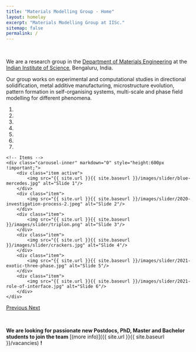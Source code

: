 ```yaml
---
title: "Materials Modelling Group - Home"
layout: homelay
excerpt: "Materials Modelling Group at IISc."
sitemap: false
permalink: /
---
```


&nbsp;

We are a research group in the [Department of Materials Engineering](https://materials.iisc.ac.in/) at the [Indian Institute of Science](http://www.iisc.ac.in), Bengaluru, India. 

Our group works on experimental and computational studies in directional solidification, metal additive manufacturing, microstructure evolution, pattern formation in self-organising systems, multi-scale and phase field modelling for different phenomena.


<div markdown="0" id="carousel" class="carousel slide" data-ride="carousel" data-interval="4000" data-pause="hover" >
    <!-- Menu -->
    <ol class="carousel-indicators">
        <li data-target="#carousel" data-slide-to="0" class="active"></li>
        <li data-target="#carousel" data-slide-to="1"></li>
        <li data-target="#carousel" data-slide-to="2"></li>
        <li data-target="#carousel" data-slide-to="3"></li>
        <li data-target="#carousel" data-slide-to="4"></li>
        <li data-target="#carousel" data-slide-to="5"></li>
        <li data-target="#carousel" data-slide-to="6"></li>
    </ol>

    <!-- Items -->
    <div class="carousel-inner" markdown="0" style="height:600px !important;">
        <div class="item active">
            <img src="{{ site.url }}{{ site.baseurl }}/images/slider/blue-mercedes.jpg" alt="Slide 1"/>
        </div>
        <div class="item">
            <img src="{{ site.url }}{{ site.baseurl }}/images/slider/2020-investigation-process-2.jpeg" alt="Slide 2"/>
        </div>
        <div class="item">
            <img src="{{ site.url }}{{ site.baseurl }}/images/slider/triplon.png" alt="Slide 3"/>
        </div>
        <div class="item">
            <img src="{{ site.url }}{{ site.baseurl }}/images/slider/crackers.jpg" alt="Slide 4"/>
        </div>
        <div class="item">
            <img src="{{ site.url }}{{ site.baseurl }}/images/slider/2021-exotic-three-phase.jpg" alt="Slide 5"/>
        </div>
        <div class="item">
            <img src="{{ site.url }}{{ site.baseurl }}/images/slider/2021-role-of-interface.jpg" alt="Slide 6"/>
        </div>
    </div>
  <a class="left carousel-control" href="#carousel" role="button" data-slide="prev">
    <span class="glyphicon glyphicon-chevron-left" aria-hidden="true"></span>
    <span class="sr-only">Previous</span>
  </a>
  <a class="right carousel-control" href="#carousel" role="button" data-slide="next">
    <span class="glyphicon glyphicon-chevron-right" aria-hidden="true"></span>
    <span class="sr-only">Next</span>
  </a>
</div>


&nbsp;

 **We are  looking for passionate new Postdocs, PhD, Master and Bachelor students to join the team** [(more info)]({{ site.url }}{{ site.baseurl }}/vacancies) **!**

